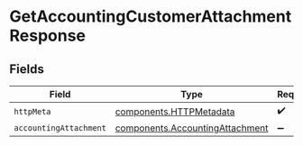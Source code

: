 # GetAccountingCustomerAttachmentResponse


## Fields

| Field                                                                              | Type                                                                               | Required                                                                           | Description                                                                        |
| ---------------------------------------------------------------------------------- | ---------------------------------------------------------------------------------- | ---------------------------------------------------------------------------------- | ---------------------------------------------------------------------------------- |
| `httpMeta`                                                                         | [components.HTTPMetadata](../../models/components/httpmetadata.md)                 | :heavy_check_mark:                                                                 | N/A                                                                                |
| `accountingAttachment`                                                             | [components.AccountingAttachment](../../models/components/accountingattachment.md) | :heavy_minus_sign:                                                                 | Success                                                                            |